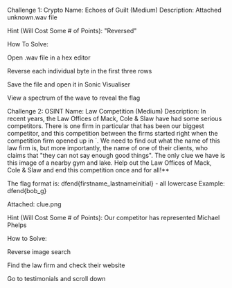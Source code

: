 Challenge 1: Crypto
Name: Echoes of Guilt (Medium)
Description:
Attached unknown.wav file

Hint (Will Cost Some # of Points):
"Reversed"

How To Solve:

Open .wav file in a hex editor

Reverse each individual byte in the first three rows

Save the file and open it in Sonic Visualiser

View a spectrum of the wave to reveal the flag

Challenge 2: OSINT
Name: Law Competition (Medium)
Description:
In recent years, the Law Offices of Mack, Cole & Slaw have had some serious competitors. There is one firm in particular that has been our biggest competitor, and this competition between the firms started right when the competition firm opened up in `. We need to find out what the name of this law firm is, but more importantly, the name of one of their clients, who claims that "they can not say enough good things". The only clue we have is this image of a nearby gym and lake. Help out the Law Offices of Mack, Cole & Slaw and end this competition once and for all!**

The flag format is:
dfend{firstname_lastnameinitial} - all lowercase
Example: dfend{bob_g}

Attached: clue.png

Hint (Will Cost Some # of Points):
Our competitor has represented Michael Phelps

How to Solve:

Reverse image search

Find the law firm and check their website

Go to testimonials and scroll down
   
